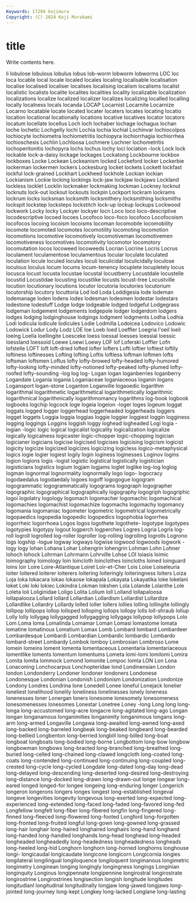 ```yaml
---
Keywords: 17294 kojimura
Copyright: (C) 2024 Koji Murakami
---
```


# title

Write contents here.



li lobulose
lobulous lobulus lobus lob-worm lobworm lobworms LOC loc loca locable
local locale localed locales localing localisable localisation localise localised localiser
localises localising localism localisms localist localistic localists localite localites localities
locality localizable localization localizations localize localized localizer localizes localizing localled
localling locally localness locals locanda LOCAP Locarnist Locarnite Locarnize Locarno
locatable locate located locater locaters locates locating locatio location locational
locationally locations locative locatives locator locators locatum locellate locellus Loch
loch lochaber lochage lochagus lochan loche lochetic Lochgelly lochi Lochia
lochia lochial Lochinvar lochiocolpos lochiocyte lochiometra lochiometritis lochiopyra lochiorrhagia lochiorrhea
lochioschesis Lochlin Lochloosa Lochmere Lochner lochometritis lochoperitonitis lochopyra lochs lochus
lochy loci lociation -lock Lock lock lockable lock-a-daisy lockage lockages
Lockatong Lockbourne lockbox lockboxes Locke Lockean Lockeanism locked Lockeford locker
Lockerbie lockerman lockermen lockers Lockesburg locket lockets Lockett lockfast lockful
lock-grained Lockhart Lockheed lockhole Lockian lockian Lockianism Lockie locking lockings
lock-jaw lockjaw lockjaws Lockland lockless locklet Locklin lockmaker lockmaking lockman
Lockney locknut locknuts lock-out lockout lockouts lockpin Lockport lockram lockrams
lockrum locks locksman locksmith locksmithery locksmithing locksmiths lockspit lockstep locksteps
lockstitch lock-up lockup lockups Lockwood lockwork Locky locky Lockyer lockyer
locn Loco loco loco-descriptive locodescriptive locoed locoes Locofoco loco-foco locofoco
Locofocoism locofocos locoing locoism locoisms locoman locomobile locomobility locomote locomoted
locomotes locomotility locomoting locomotion locomotions locomotive locomotively locomotiveman locomotivemen locomotiveness
locomotives locomotivity locomotor locomotory locomutation locos locoweed locoweeds Locrian Locrine
Locris Locrus loculament loculamentose loculamentous locular loculate loculated loculation locule
loculed locules loculi loculicidal loculicidally loculose loculous loculus locum locums
locum-tenency locuplete locupletely locus locusca locust locusta locustae locustal locustberry
Locustdale locustelle locustid Locustidae locusting locustlike locusts locust-tree Locustville locution
locutionary locutions locutor locutoria locutories locutorium locutorship locutory locuttoria Lod
lod Loda Loddigesia lode lodeman lodemanage loden lodens lodes lodesman
lodesmen lodestar lodestars lodestone lodestuff Lodge lodge lodgeable lodged lodgeful
Lodgegrass lodgeman lodgement lodgements lodgepole lodger lodgerdom lodgers lodges lodging
lodginghouse lodgings lodgment lodgments Lodha Lodhia Lodi lodicula lodicule lodicules
Lodie Lodmilla Lodoicea Lodovico Lodowic Lodowick Lodur Lody Lodz LOE
loe Loeb loed Loeffler Loegria l'oeil loeil loeing Loella loellingite
Loesceke loess loessal loesses loessial loessic loessland loessoid Loewe Loewi
Loewy LOF lof Loferski Loffler Lofn lofstelle LOFT loft loft-dried
lofted lofter lofters Lofti loftier loftiest loftily loftiness loftinesses Lofting
lofting Loftis loftless loftman loftmen lofts loftsman loftsmen Loftus lofty
lofty-browed lofty-headed lofty-humored lofty-looking lofty-minded lofty-notioned lofty-peaked lofty-plumed lofty-roofed lofty-sounding
-log log log- Logan logan loganberries loganberry Logandale Logania logania
Loganiaceae loganiaceous loganin logans Logansport logan-stone Loganton Loganville logaoedic logarithm
logarithmal logarithmetic logarithmetical logarithmetically logarithmic logarithmical logarithmically logarithmomancy logarithms log-book
logbook logbooks logchip logcock loge logeia logeion -loger loges logeum
loggat loggats logged logger loggerhead loggerheaded loggerheads loggers logget loggets
Loggia loggia loggias loggie loggier loggiest loggin logginess logging loggings
Loggins loggish loggy loghead logheaded Logi logia -logian -logic logic
logical logicalist logicality logicalization logicalize logically logicalness logicaster logic-chopper logic-chopping
logician logicianer logicians logicise logicised logicises logicising logicism logicist logicity
logicize logicized logicizes logicizing logicless logico-metaphysical logics logie logier logiest
logily login loginess loginesses Loginov logins logion logions logis -logist
logistic logistical logistically logistician logisticians logistics logium logjam logjams loglet
loglike log-log loglog logman lognormal lognormality lognormally logo logo- logocracy
logodaedalus logodaedaly logoes logoff logogogue logogram logogrammatic logogrammatically logograms logograph
logographer logographic logographical logographically logography logogriph logogriphic logoi logolatry logology
logomach logomacher logomachic logomachical logomachies logomachist logomachize logomachs logomachy logomancy
logomania logomaniac logometer logometric logometrical logometrically logopaedics logopedia logopedic logopedics
logophobia logorrhea logorrheic logorrhoea Logos logos logothete logothete- logotype logotypes
logotypies logotypy logout logperch logperches Logres Logria Logris log-roll logroll
logrolled log-roller logroller log-rolling logrolling logrolls Logrono logs logship -logue
logway logways logwise logwood logwoods logwork -logy logy lohan Lohana
Lohar Lohengrin lohengrin Lohman Lohn Lohner lohoch lohock Lohrman Lohrmann
Lohrville Lohse LOI loiasis loimic loimography loimology loin loincloth loinclothes
loincloths loined loinguard loins loir Loire Loire-Atlantique Loiret Loir-et-Cher Lois
Loise Loiseleuria loiter loitered loiterer loiterers loitering loiteringly loiteringness loiters
Loiza Loja loka lokacara lokao lokaose lokapala Lokayata Lokayatika loke
lokelani loket Loki loki lokiec Lokindra Lokman lokshen Lola Lolande
Lolanthe Lole Loleta loli Loliginidae Loligo Lolita Lolium loll Lolland
lollapaloosa lollapalooza Lollard lollard Lollardian Lollardism Lollardist Lollardize Lollardlike Lollardry
Lollardy lolled loller lollers lollies lolling lollingite lollingly lollipop lollipops
lollop lolloped lolloping lollops lollopy lolls loll-shraub lollup Lolly lolly
lollygag lollygagged lollygagging lollygags lollypop lollypops Lolo Lom Loma loma
Lomalinda Lomamar Loman Lomasi lomastome lomata lomatine lomatinous Lomatium Lomax
Lomb Lombard lombard Lombardeer Lombardesque Lombardi Lombardian Lombardic lombardic Lombardo
lombard-street Lombardy Lombok lomboy Lombrosian Lombroso Lome lomein lomeins loment
lomenta lomentaceous Lomentaria lomentariaceous lomentlike loments lomentum lomentums Lometa lomi-lomi
lomilomi Lomira Lomita lomita lommock Lomond lomonite Lompoc lomta LON
Lon Lona Lonaconing Lonchocarpus Lonchopteridae lond Londinensian London london Londonderry
Londoner londoner londoners Londonese Londonesque Londonian Londonish Londonism Londonization Londonize
Londony Londres Londrina lone Lonedell Lonee loneful Lonejack lonelier loneliest
lonelihood lonelily loneliness lonelinesses lonely loneness lonenesses loner Lonergan loners
lonesome lonesomely lonesomeness lonesomenesses lonesomes Lonestar Lonetree Loney -long Long
long long- longa long-accustomed long-acre longacre long-agitated long-ago Longan longan
longanamous longanimities longanimity longanimous longans long-arm long-armed Longaville Longawa long-awaited
long-awned long-axed long-backed long-barreled longbeak long-beaked longbeard long-bearded long-bellied Longbenton
long-berried longbill long-billed long-boat longboat longboats long-bodied long-borne Longbottom long-bow
longbow longbowman longbows long-bracted long-branched long-breathed long-buried long-celled long-chained long-clawed
longcloth long-coated long-coats long-contended long-continued long-continuing long-coupled long-crested long-cycle long-cycled
Longdale long-dated long-day long-dead long-delayed long-descending long-deserted long-desired long-destroying long-distance
long-docked long-drawn long-drawn-out longe longear long-eared longed longed-for longee longeing
long-enduring longer Longerich longeron longerons longers longes longest long-established longeval
longeve longevities longevity longevous long-exerted long-expected long-experienced long-extended long-faced long-faded
long-favored long-fed Longfellow longfelt long-fiber long-fibered longfin long-fingered long-finned long-fleeced
long-flowered long-footed Longford long-forgotten long-fronted long-fruited longful long-gown long-gowned long-grassed
long-hair longhair long-haired longhaired longhairs long-hand longhand long-handed long-handled longhands
long-head longhead long-headed longheaded longheadedly long-headedness longheadedness longheads long-heeled long-hid
Longhorn longhorn long-horned longhorns longhouse longi- longicaudal longicaudate longicone longicorn
Longicornia longies longilateral longilingual longiloquence longiloquent longimanous longimetric longimetry Longinean
longing longingly longingness longings Longinian longinquity Longinus longipennate longipennine longirostral
longirostrate longirostrine Longirostrines longisection longish longitude longitudes longitudianl longitudinal longitudinally
longjaw long-jawed longjaws long-jointed long-journey long-kept Longkey long-lacked Longlane long-lasting
